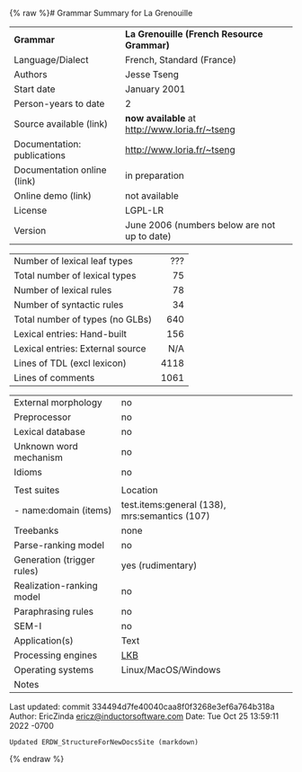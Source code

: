 {% raw %}# Grammar Summary for La Grenouille

|                             |                                                   |
|:----------------------------|:--------------------------------------------------|
| **Grammar**                 | **La Grenouille (French Resource Grammar)**       |
| Language/Dialect            | French, Standard (France)                         |
| Authors                     | Jesse Tseng                                       |
| Start date                  | January 2001                                      |
| Person-years to date        | 2                                                 |
| Source available (link)     | **now available** at <http://www.loria.fr/~tseng> |
| Documentation: publications | <http://www.loria.fr/~tseng>                      |
| Documentation online (link) | in preparation                                    |
| Online demo (link)          | not available                                     |
| License                     | LGPL-LR                                           |
| Version                     | June 2006 (numbers below are not up to date)      |

|                                  |      |
|----------------------------------|-----:|
| Number of lexical leaf types     |  ??? |
| Total number of lexical types    |   75 |
| Number of lexical rules          |   78 |
| Number of syntactic rules        |   34 |
| Total number of types (no GLBs)  |  640 |
| Lexical entries: Hand-built      |  156 |
| Lexical entries: External source |  N/A |
| Lines of TDL (excl lexicon)      | 4118 |
| Lines of comments                | 1061 |

|                            |                                               |
|----------------------------|:----------------------------------------------|
| External morphology        | no                                            |
| Preprocessor               | no                                            |
| Lexical database           | no                                            |
| Unknown word mechanism     | no                                            |
| Idioms                     | no                                            |
|                            |                                               |
| Test suites                | Location                                      |
| \- name:domain (items)     | test.items:general (138), mrs:semantics (107) |
| Treebanks                  | none                                          |
| Parse-ranking model        | no                                            |
| Generation (trigger rules) | yes (rudimentary)                             |
| Realization-ranking model  | no                                            |
| Paraphrasing rules         | no                                            |
| SEM-I                      | no                                            |
| Application(s)             | Text                                          |
| Processing engines         | [LKB](https://blog.inductorsoftware.com/docsproto/tools/LkbTop)                                 |
| Operating systems          | Linux/MacOS/Windows                           |
| Notes                      |                                               |

Last updated: commit 334494d7fe40040caa8f0f3268e3ef6a764b318a
Author: EricZinda <ericz@inductorsoftware.com>
Date:   Tue Oct 25 13:59:11 2022 -0700

    Updated ERDW_StructureForNewDocsSite (markdown)
{% endraw %}